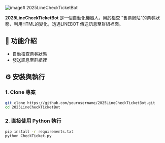 ![image](https://github.com/user-attachments/assets/7490e6d3-1df9-4f95-9a03-a454597ba73d)# 2025LineCheckTicketBot

**2025LineCheckTicketBot** 是一個自動化機器人，用於檢查 "售票網站"的票券狀態，利用HTML的變化，透過LINEBOT 傳送訊息至群組裡面。

## 🚀 功能介紹

- 自動檢查票券狀態
- 發送訊息至群組裡

## ⚙️ 安裝與執行

### 1. Clone 專案
```bash
git clone https://github.com/yourusername/2025LineCheckTicketBot.git
cd 2025LineCheckTicketBot
```


### 2. 直接使用 Python 執行
```bash
pip install -r requirements.txt
python CheckTicket.py
```
